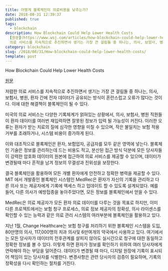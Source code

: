 ```yaml
---
title: 어떻게 블록체인이 의료비용을 낮추는가?
date: 2018-08-31 12:39:37
published: true
tags:
  - blockchain
description: How Blockchain Could Help Lower Health Costs
  [원문](https://www.wsj.com/articles/how-blockchain-could-help-lower-health-costs-1527559440)  저렴한
  의료 서비스를 지속적으로 추진하면서 생기는 가장 큰 걸림돌 중 하나는, 의사, 보험사, 병원, 환자 간에...
category: blockchain
slug: /2018/08/31/How-blockchain-could-help-lower-health-costs/
template: post
---
```


How Blockchain Could Help Lower Health Costs

[원문](https://www.wsj.com/articles/how-blockchain-could-help-lower-health-costs-1527559440)

저렴한 의료 서비스를 지속적으로 추진하면서 생기는 가장 큰 걸림돌 중 하나는, 의사, 보험사, 병원, 환자 간에 전자 데이터가 공유되는 방식이 혼란스럽고 오류가 많다는 것이다. 이에 대한 해결책이 블록체인이 될 수 있다.

미국의 의료 서비스는 다양한 기록체계가 얽혀있는 상황에서, 의사, 보험사, 병원 직원들이 환자 데이터를 여러번 재입력하면 잘못된 정보가 입력 될 가능성이 커진다. 이러한 오류는 환자가 받는 치료의 질에 심각한 영향을 미칠 수 있으며, 작은 불일치는 보험 적용 거부를 초래하거나, 시스템 비용이 증가하게 된다.

이와 대조적으로 블록체인은 환자, 보험업자, 공급자를 모두 같은 영역에 넣는다. 블록체인 기술은 정보를 관리하는데 드는 비용도 적고, 분산된 접근 방식 덕분에 모든 당사자들이 강력한 암호화 데이터의 원본에 접근하여 의료 서비스를 제공할 수 있으며, 데이터가 변경될때 마다 흔적을 남겨 정보의 무결성과 진위성을 보장한다.

결국 블록체인을 활용하여 모든 개별 환자에게 안전하고 정확한 병력을 제공할 수 있다. MIT 에서 개발중인 블록체인 시스템인 MedRec은 환자가 자신의 기록을 관리하고 다른 의사 또는 제공자에게 기록에 엑세스 하고 업데이트 할 수 있도록 설계되었다. 예를 들어, 다른 의사가 예방접종을 놓아주었다면, 모든 정보를 블록체인에서 얻을 수 있다.

MedRec은 의료 제공자가 모든 환자 의료 데이터를 다루는 것을 목표로 하지만, 이미 다른 프로젝트에서는 보험 청구 프로세스, 의료 정보 제공자의 정확성, 의사 라이센스를 확인할 수 있는 능력과 같은 의료 관리 시스템의 여러부분에 블록체인을 활용하고 있다.

지난 1월, Change Healthcare는 보험 청구를 처리하기 위한 블록체인 시스템을 도입, 80만명의 의사, 117,000명의 치과 의사및 6만여개의 약국에서 사용하고 있다. 여기에서는 모든 당사자가 데이터의 전후관계를 살피지 않아도 실시간으로 청구에 대한 동일하고 정확한 정보를 볼 수 있다. 이렇게 하면 환자가 정보를 확인하기 위하여 여러 당사자에게 연락해야 하는 부담을 덜어준다. 데이터가 변경될 때 마다, 디지털 원장에 기록이 표시되어 책임이 있는 당사자를 식별한다. 변경사항은 관련 당사자의 검증이 필요하며, 기록의 정확성을 다시 확인하는 절차를 거친다.
